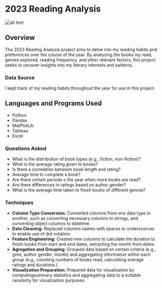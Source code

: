 # 2023 Reading Analysis
![alt text](image.jpg)

## Overview
The 2023 Reading Analysis project aims to delve into my reading habits and preferences over the course of the year. By analyzing the books my read, genres explored, reading frequency, and other relevant factors, this project seeks to uncover insights into my literary interests and patterns.

### Data Source
I kept track of my reading habits throughout the year for use in this project.

## Languages and Programs Used
- Python
- Pandas
- MatPlotLib
- Tableau
- Excel

### Questions Asked
- What is the distribution of book types (e.g., fiction, non-fiction)?
- What is the average rating given to books?
- Is there a correlation between book length and rating?
- Average time to complete a book?
- Are there certain periods o the year when more books are read?
- Are there differences in ratings based on author gender?
- What is the average time taken to finish books of different genres?

### Techniques
- **Column Type Conversion:** Converted columns from one data type to another, such as converting necessary columns to strings, and converting object columns to datetime.
- **Data Cleaning:** Replaced columns names with spaces to underscorces to enable use of dot notation.
- **Feature Engineering:** Created new columns to calculate the duration to finish books from start and end dates, extracting the month from dates.
- **Agregation and Grouping:** Grouped data based on certain criteria (e.g., gnre, author gender, month) and aggregating information within each group (e.g., counting numbers of books read, calculating average ratings and durations.)
- **Visualization Preparation:** Prepared data for visualization by computingsummary statistics and aggregating data to a suitable ranularity for visualization purposes.